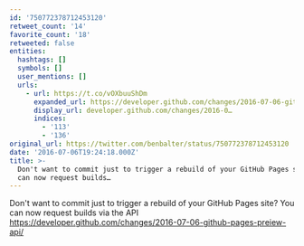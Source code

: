 ```yaml
---
id: '750772378712453120'
retweet_count: '14'
favorite_count: '18'
retweeted: false
entities:
  hashtags: []
  symbols: []
  user_mentions: []
  urls:
    - url: https://t.co/vOXbuuShDm
      expanded_url: https://developer.github.com/changes/2016-07-06-github-pages-preiew-api/
      display_url: developer.github.com/changes/2016-0…
      indices:
        - '113'
        - '136'
original_url: https://twitter.com/benbalter/status/750772378712453120
date: '2016-07-06T19:24:18.000Z'
title: >-
  Don't want to commit just to trigger a rebuild of your GitHub Pages site? You
  can now request builds…
---
```


Don't want to commit just to trigger a rebuild of your GitHub Pages site? You can now request builds via the API https://developer.github.com/changes/2016-07-06-github-pages-preiew-api/